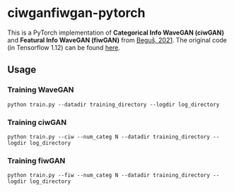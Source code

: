 # ciwganfiwgan-pytorch

This is a PyTorch implementation of **Categorical Info WaveGAN (ciwGAN)** and **Featural Info WaveGAN (fiwGAN)** from [Beguš, 2021](https://www.sciencedirect.com/science/article/pii/S0893608021001052). The original code (in Tensorflow 1.12) can be found [here](https://github.com/gbegus/fiwGAN-ciwGAN).

## Usage

### Training WaveGAN
```
python train.py --datadir training_directory --logdir log_directory
```

### Training ciwGAN
```
python train.py --ciw --num_categ N --datadir training_directory --logdir log_directory
```

### Training fiwGAN
```
python train.py --fiw --num_categ N --datadir training_directory --logdir log_directory
```

